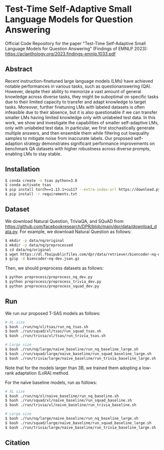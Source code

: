 # Test-Time Self-Adaptive Small Language Models for Question Answering

Official Code Repository for the paper "Test-Time Self-Adaptive Small Language Models for Question Answering" (Findings of EMNLP 2023): https://aclanthology.org/2023.findings-emnlp.1033.pdf

## Abstract
Recent instruction-finetuned large language models (LMs) have achieved notable performances in various tasks, such as questionanswering (QA). However, despite their ability to memorize a vast amount of general knowledge across diverse tasks, they might be suboptimal on specific tasks due to their limited capacity to transfer and adapt knowledge to target tasks. Moreover, further finetuning LMs with labeled datasets is often infeasible due to their absence, but it is also questionable if we can transfer smaller LMs having limited knowledge only with unlabeled test data. In this work, we show and investigate the capabilities of smaller self-adaptive LMs, only with unlabeled test data. In particular, we first stochastically generate multiple answers, and then ensemble them while filtering out lowquality samples to mitigate noise from inaccurate labels. Our proposed self-adaption strategy demonstrates significant performance improvements on benchmark QA datasets with higher robustness across diverse prompts, enabling LMs to stay stable.

## Installation
```bash
$ conda create -n tsas python=3.8
$ conda activate tsas
$ pip install torch==1.13.1+cu117 --extra-index-url https://download.pytorch.org/whl/cu117
$ pip install -r requirements.txt
```

## Dataset
We download Natural Question, TriviaQA, and SQuAD from https://github.com/facebookresearch/DPR/blob/main/dpr/data/download_data.py.
For example, we download Natural Question as follows:
```bash
$ mkdir -p data/nq/original
$ mkdir -p data/nq/preprocessed
$ cd data/nq/original
$ wget https://dl.fbaipublicfiles.com/dpr/data/retriever/biencoder-nq-dev.json.gz
$ gzip -d biencoder-nq-dev.json.gz
```
Then, we should preprocess datasets as follows:
```bash
$ python preprocess/preprocess_nq_dev.py
$ python preprocess/preprocess_trivia_dev.py
$ python preprocess/preprocess_squad_dev.py
```

## Run
We run our proposed T-SAS models as follows:
```bash
# XL size
$ bash ./run/nq/xl/tsas/run_nq_tsas.sh
$ bash ./run/squad/xl/tsas/run_squad_tsas.sh
$ bash ./run/trivia/xl/tsas/run_trivia_tsas.sh

# Large size
$ bash ./run/nq/large/naive_baseline/run_nq_baseline_large.sh
$ bash ./run/squad/large/naive_baseline/run_squad_baseline_large.sh
$ bash ./run/trivia/large/naive_baseline/run_trivia_baseline_large.sh
```
Note that for the models larger than 3B, we trained
them adopting a low-rank adaptation (LoRA)
method.

For the naïve baseline models, run as follows:
```bash
# XL size
$ bash ./run/nq/xl/naive_baseline/run_nq_baseline.sh
$ bash ./run/squad/xl/naive_baseline/run_squad_baseline.sh
$ bash ./run/trivia/xl/naive_baseline/run_trivia_baseline.sh

# Large size
$ bash ./run/nq/large/naive_baseline/run_nq_baseline_large.sh
$ bash ./run/squad/large/naive_baseline/run_squad_baseline_large.sh
$ bash ./run/trivia/large/naive_baseline/run_trivia_baseline_large.sh
```
## Citation
